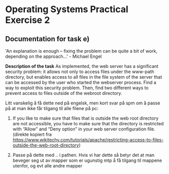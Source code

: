 # Operating Systems Practical Exercise 2

## Documentation for task e)

'An explanation is enough – fixing the problem can be quite a bit of work, depending on the approach…' - Michael Engel

**Description of the task**
As implemented, the web server has a significant security problem: it allows not only to access files under the www-path directory, but enables access to all files in the file system of the server that can be accessed by the user who started the webserver process.
Find a way to exploit this security problem. Then, find two different ways to prevent access to files outside of the webroot directory.

Litt vanskelig å få dette ned på engelsk, men kort svar på spm om å passe på at man ikke får tilgang til alle filene på pc:

1. If you like to make sure that files that is outside the web root directory are not accessible, you have to make sure that the directory is restricted with “Allow” and “Deny option” in your web server configuration file. (direkte kopiert fra https://www.wikitechy.com/tutorials/apache/restricting-access-to-files-outside-the-web-root-directory)

2. Passe på dette med .. i pathen. Hvis vi har dette så betyr det at man beveger seg ut av mapper som er ugunstig mtp å få tilgang til mappene utenfor, og evt alle andre mapper
